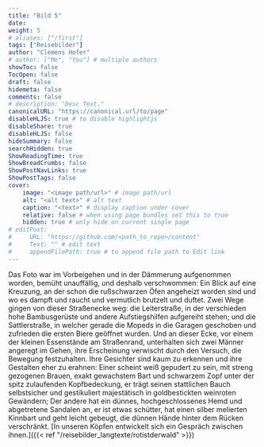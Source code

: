 ```yaml
---
title: "Bild 5"
date: 
weight: 5
# aliases: ["/first"]
tags: ["Reisebilder"]
author: "Clemens Hofer"
# author: ["Me", "You"] # multiple authors
showToc: false
TocOpen: false
draft: false
hidemeta: false
comments: false
# description: "Desc Text."
canonicalURL: "https://canonical.url/to/page"
disableHLJS: true # to disable highlightjs
disableShare: true
disableHLJS: false
hideSummary: false
searchHidden: true
ShowReadingTime: true
ShowBreadCrumbs: false
ShowPostNavLinks: true
ShowPostTags: false
cover:
    image: "<image path/url>" # image path/url
    alt: "<alt text>" # alt text
    caption: "<text>" # display caption under cover
    relative: false # when using page bundles set this to true
    hidden: true # only hide on current single page
# editPost:
#     URL: "https://github.com/<path_to_repo>/content"
#     Text: "" # edit text
#     appendFilePath: true # to append file path to Edit link
---
```


Das Foto war im Vorbeigehen und in der Dämmerung aufgenommen worden, bemüht unauffällig, und deshalb verschwommen: Ein Blick auf eine Kreuzung, an der schon die rußschwarzen Öfen angeheizt worden sind und wo es dampft und raucht und vermutlich brutzelt und duftet. Zwei Wege gingen von dieser Straßenecke weg: die Leiterstraße, in der verschieden hohe Bambusgerüste und andere Aufstiegshilfen aufgereiht stehen; und die Sattlerstraße, in welcher gerade die Mopeds in die Garagen geschoben und zufrieden die ersten Biere geöffnet wurden. Und an dieser Ecke, vor einem der kleinen Essenstände am Straßenrand, unterhalten sich zwei Männer angeregt im Gehen, ihre Erscheinung verwischt durch den Versuch, die Bewegung festzuhalten. Ihre Gesichter sind kaum zu erkennen und ihre Gestalten eher zu erahnen: Einer scheint weiß gepudert zu sein, mit streng gezogenen Brauen, exakt gewachstem Bart und schwarzem Zopf unter der spitz zulaufenden Kopfbedeckung, er trägt seinen stattlichen Bauch selbstsicher und gestikuliert majestätisch in goldbestickten weinroten Gewändern; Der andere hat ein dünnes, hochgeschlossenes Hemd und abgetretene Sandalen an, er ist etwas schütter, hat einen silber melierten Kinnbart und geht leicht gebeugt, die dünnen Hände hinter dem Rücken verschränkt. [In unseren Köpfen entwickelt sich ein Gespräch zwischen ihnen.]({{< ref "/reisebilder_langtexte/rotistderwald" >}})
